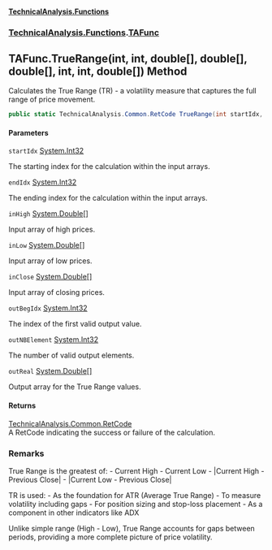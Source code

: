 #### [TechnicalAnalysis\.Functions](Atypical.TechnicalAnalysis.Functions.md 'Atypical\.TechnicalAnalysis\.Functions')
### [TechnicalAnalysis\.Functions](Atypical.TechnicalAnalysis.Functions.md#TechnicalAnalysis.Functions 'TechnicalAnalysis\.Functions').[TAFunc](TAFunc.md 'TechnicalAnalysis\.Functions\.TAFunc')

## TAFunc\.TrueRange\(int, int, double\[\], double\[\], double\[\], int, int, double\[\]\) Method

Calculates the True Range \(TR\) \- a volatility measure that captures the full range of price movement\.

```csharp
public static TechnicalAnalysis.Common.RetCode TrueRange(int startIdx, int endIdx, in double[] inHigh, in double[] inLow, in double[] inClose, ref int outBegIdx, ref int outNBElement, ref double[] outReal);
```
#### Parameters

<a name='TechnicalAnalysis.Functions.TAFunc.TrueRange(int,int,double[],double[],double[],int,int,double[]).startIdx'></a>

`startIdx` [System\.Int32](https://docs.microsoft.com/en-us/dotnet/api/System.Int32 'System\.Int32')

The starting index for the calculation within the input arrays\.

<a name='TechnicalAnalysis.Functions.TAFunc.TrueRange(int,int,double[],double[],double[],int,int,double[]).endIdx'></a>

`endIdx` [System\.Int32](https://docs.microsoft.com/en-us/dotnet/api/System.Int32 'System\.Int32')

The ending index for the calculation within the input arrays\.

<a name='TechnicalAnalysis.Functions.TAFunc.TrueRange(int,int,double[],double[],double[],int,int,double[]).inHigh'></a>

`inHigh` [System\.Double](https://docs.microsoft.com/en-us/dotnet/api/System.Double 'System\.Double')[\[\]](https://docs.microsoft.com/en-us/dotnet/api/System.Array 'System\.Array')

Input array of high prices\.

<a name='TechnicalAnalysis.Functions.TAFunc.TrueRange(int,int,double[],double[],double[],int,int,double[]).inLow'></a>

`inLow` [System\.Double](https://docs.microsoft.com/en-us/dotnet/api/System.Double 'System\.Double')[\[\]](https://docs.microsoft.com/en-us/dotnet/api/System.Array 'System\.Array')

Input array of low prices\.

<a name='TechnicalAnalysis.Functions.TAFunc.TrueRange(int,int,double[],double[],double[],int,int,double[]).inClose'></a>

`inClose` [System\.Double](https://docs.microsoft.com/en-us/dotnet/api/System.Double 'System\.Double')[\[\]](https://docs.microsoft.com/en-us/dotnet/api/System.Array 'System\.Array')

Input array of closing prices\.

<a name='TechnicalAnalysis.Functions.TAFunc.TrueRange(int,int,double[],double[],double[],int,int,double[]).outBegIdx'></a>

`outBegIdx` [System\.Int32](https://docs.microsoft.com/en-us/dotnet/api/System.Int32 'System\.Int32')

The index of the first valid output value\.

<a name='TechnicalAnalysis.Functions.TAFunc.TrueRange(int,int,double[],double[],double[],int,int,double[]).outNBElement'></a>

`outNBElement` [System\.Int32](https://docs.microsoft.com/en-us/dotnet/api/System.Int32 'System\.Int32')

The number of valid output elements\.

<a name='TechnicalAnalysis.Functions.TAFunc.TrueRange(int,int,double[],double[],double[],int,int,double[]).outReal'></a>

`outReal` [System\.Double](https://docs.microsoft.com/en-us/dotnet/api/System.Double 'System\.Double')[\[\]](https://docs.microsoft.com/en-us/dotnet/api/System.Array 'System\.Array')

Output array for the True Range values\.

#### Returns
[TechnicalAnalysis\.Common\.RetCode](https://docs.microsoft.com/en-us/dotnet/api/TechnicalAnalysis.Common.RetCode 'TechnicalAnalysis\.Common\.RetCode')  
A RetCode indicating the success or failure of the calculation\.

### Remarks
True Range is the greatest of:
\- Current High \- Current Low
\- \|Current High \- Previous Close\|
\- \|Current Low \- Previous Close\|

TR is used:
\- As the foundation for ATR \(Average True Range\)
\- To measure volatility including gaps
\- For position sizing and stop\-loss placement
\- As a component in other indicators like ADX

Unlike simple range \(High \- Low\), True Range accounts for gaps between periods,
providing a more complete picture of price volatility\.